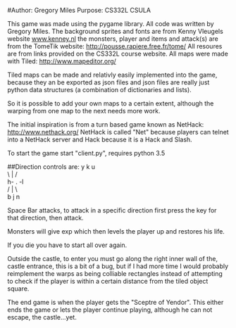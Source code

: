 #Author: Gregory Miles
Purpose: CS332L CSULA

This game was made using the pygame library.  All code was written by
Gregory Miles.  The background sprites and fonts are from Kenny Vleugels website
www.kenney.nl the monsters, player and items and attack(s) are from
the TomeTik website:
http://pousse.rapiere.free.fr/tome/
All resoures are from links provided on the CS332L course website.
All maps were made with Tiled:
http://www.mapeditor.org/

Tiled maps can be made and relativly easily implemented into the game,
because they an be exported as json files and json files are really just
python data structures (a combination of dictionaries and lists).

So it is possible to add your own maps to a certain extent, although
the warping from one map to the next needs more work.

The initial inspiration is from a turn based game known as NetHack:
http://www.nethack.org/
NetHack is called "Net" because players can telnet into a NetHack server and
Hack because it is a Hack and Slash.

To start the game start "client.py", requires python 3.5

##Direction controls are:
 y  k  u           
  \ | /               
 h- . -l             
  / | \               
 b  j  n

Space Bar attacks, to attack in a specific direction first press the
key for that direction, then attack.

Monsters will give exp which then levels the player up and restores his life.

If you die you have to start all over again.

Outside the castle, to enter you must go along the right inner wall of the,
castle entrance, this is a bit of a bug, but if I had more time I would
probably reimplement the warps as being colliable rectangles instead of
attempting to check if the player is within a certain distance from the
tiled object square.

The end game is when the player gets the "Sceptre of Yendor".  This either
ends the game or lets the player continue playing, although he can not escape,
the castle...yet.
